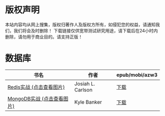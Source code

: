# 版权声明

本站内容均从网上搜集，版权归著作人及版权方所有，如侵犯您的权益，请通知我们，我们将会及时删除！ 下载链接仅供宽带测试研究用途，请下载后在24小时内删除，请勿用于商业目的。请支持正版！

# 数据库

| 书名 | 作者 | epub/mobi/azw3 |
| --- | --- | --- |
| [Redis实战 (点击查看图片)](https://www.dushupai.com/attachment/2024/06/04/24fd53174b0fecf8.jpg) | Josiah L. Carlson | [下载](https://url89.ctfile.com/f/31084289-1357021837-2f3bb0?p=8866) |
| [MongoDB实战 (点击查看图片)](https://www.dushupai.com/attachment/2024/06/04/d31f6a0e09935ea1.jpg) | Kyle Banker | [下载](https://url89.ctfile.com/f/31084289-1357021072-264d70?p=8866) |
